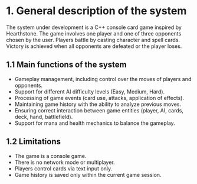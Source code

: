# 1. General description of the system
The system under development is a C++ console card game inspired by Hearthstone. 
The game involves one player and one of three opponents chosen by the user. 
Players battle by casting character and spell cards. Victory is achieved when all opponents are defeated or the player loses.
## 1.1 Main functions of the system
- Gameplay management, including control over the moves of players and opponents.
- Support for different AI difficulty levels (Easy, Medium, Hard).
- Processing of game events (card use, attacks, application of effects).
- Maintaining game history with the ability to analyze previous moves.
- Ensuring correct interaction between game entities (player, AI, cards, deck, hand, battlefield).
- Support for mana and health mechanics to balance the gameplay.

## 1.2 Limitations
- The game is a console game.
- There is no network mode or multiplayer.
- Players control cards via text input only.
- Game history is saved only within the current game session.
